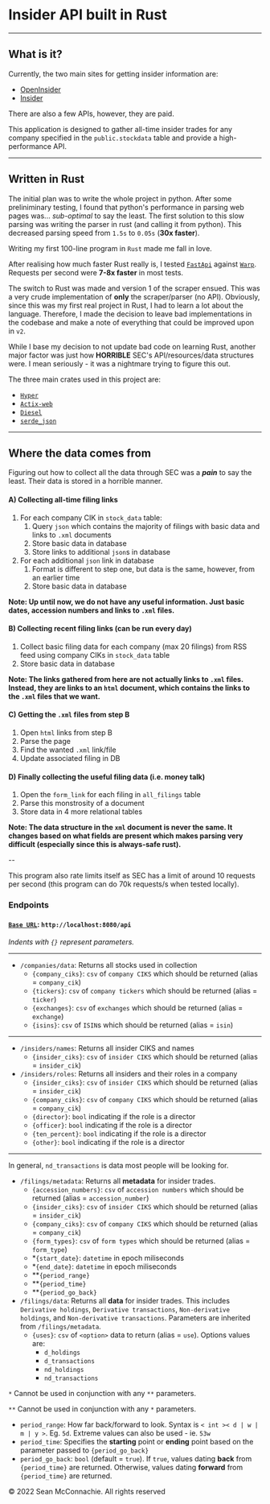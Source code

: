 # Insider API built in Rust

---

## What is it?
Currently, the two main sites for getting insider information are:
- [OpenInsider](http://openinsider.com/)
- [Insider](https://finviz.com/insidertrading.ashx/)

There are also a few APIs, however, they are paid.

This application is designed to gather all-time insider trades for any company specified in the `public.stockdata` table
and provide a high-performance API.

---

## Written in Rust
The initial plan was to write the whole project in python. After some preliniminary testing, I found that python's
performance in parsing web pages was... *sub-optimal* to say the least. The first solution to this slow parsing was
writing the parser in rust (and calling it from python). This decreased parsing speed from `1.5s` to `0.05s` (**30x
faster**).

Writing my first 100-line program in `Rust` made me fall in love.

After realising how much faster Rust really is, I tested [`FastApi`](https://github.com/tiangolo/fastapi) against
[`Warp`](https://github.com/seanmonstar/warp). Requests per second were **7-8x faster** in most tests.

The switch to Rust was made and version 1 of the scraper ensued. This was a very crude implementation of **only** the
scraper/parser (no API). Obviously, since this was my first real project in Rust, I had to learn a lot about the language.
Therefore, I made the decision to leave bad implementations in the codebase and make a note of everything that could be
improved upon in `v2`.

While I base my decision to not update bad code on learning Rust, another major factor was just how **HORRIBLE** SEC's
API/resources/data structures were. I mean seriously - it was a nightmare trying to figure this out.

The three main crates used in this project are:
- [`Hyper`](https://github.com/hyperium/hyper)
- [`Actix-web`](https://github.com/actix/actix-web)
- [`Diesel`](https://github.com/diesel-rs/diesel)
- [`serde_json`](https://crates.io/crates/serde)

---

## Where the data comes from
Figuring out how to collect all the data through SEC was a ***pain*** to say the least. Their data is stored in a horrible manner.

#### A) Collecting all-time filing links
  1) For each company CIK in `stock_data` table:
     1) Query `json` which contains the majority of filings with basic data and links to `.xml` documents
     2) Store basic data in database
     3) Store links to additional `json`s in database 
  2) For each additional `json` link in database
     1) Format is different to step one, but data is the same, however, from an earlier time
     2) Store basic data in database

**Note: Up until now, we do not have any useful information. Just basic dates, accession numbers and links to `.xml` files.**

#### B) Collecting recent filing links (can be run every day)
  1) Collect basic filing data for each company (max 20 filings) from RSS feed using company CIKs in `stock_data` table
  2) Store basic data in database

**Note: The links gathered from here are not actually links to `.xml` files. Instead, they are links to an `html` document, which contains the links to the `.xml` files that we want.**

#### C) Getting the `.xml` files from step B
  1) Open `html` links from step B
  2) Parse the page
  3) Find the wanted `.xml` link/file
  4) Update associated filing in DB

#### D) Finally collecting the useful filing data (i.e. money talk)

  1) Open the `form_link` for each filing in `all_filings` table
  2) Parse this monstrosity of a document
  3) Store data in 4 more relational tables

**Note: The data structure in the `xml` document is never the same. It changes based on what fields are present which
makes parsing very difficult (especially since this is always-safe rust).**

--

This program also rate limits itself as SEC has a limit of around 10 requests per second (this program can do 70k
requests/s when tested locally).

### Endpoints
#### **[`Base URL`](http://localhost:8080/api/)**: `http://localhost:8080/api`

*Indents with `{}` represent parameters.*

---

- `/companies/data`: Returns all stocks used in collection
  - `{company_ciks}`: `csv` of `company CIKS` which should be returned (alias = `company_cik`)
  - `{tickers}`: `csv` of `company tickers` which should be returned (alias = `ticker`)
  - `{exchanges}`: `csv` of `exchanges` which should be returned (alias = `exchange`)
  - `{isins}`: `csv` of `ISIN`s which should be returned (alias = `isin`)
---
- `/insiders/names`: Returns all insider CIKS and names
  - `{insider_ciks}`: `csv` of `insider CIKS` which should be returned (alias = `insider_cik`)
- `/insiders/roles`: Returns all insiders and their roles in a company
  - `{insider_ciks}`: `csv` of `insider CIKS` which should be returned (alias = `insider_cik`)
  - `{company_ciks}`: `csv` of `company CIKS` which should be returned (alias = `company_cik`)
  - `{director}`: `bool` indicating if the role is a director
  - `{officer}`: `bool` indicating if the role is a director
  - `{ten_percent}`: `bool` indicating if the role is a director
  - `{other}`: `bool` indicating if the role is a director
---
In general, `nd_transactions` is data most people will be looking for.
- `/filings/metadata`: Returns all **metadata** for insider trades.
  - `{accession_numbers}`: `csv` of `accession numbers` which should be returned (alias = `accession_number`)
  - `{insider_ciks}`: `csv` of `insider CIKS` which should be returned (alias = `insider_cik`)
  - `{company_ciks}`: `csv` of `company CIKS` which should be returned (alias = `company_cik`)
  - `{form_types}`: `csv` of `form types` which should be returned (alias = `form_type`)
  - *`{start_date}`: `datetime` in epoch miliseconds 
  - *`{end_date}`: `datetime` in epoch miliseconds 
  - **`{period_range}`
  - **`{period_time}`
  - **`{period_go_back}`
- `/filings/data`: Returns all **data** for insider trades. This includes `Derivative holdings`, `Derivative transactions`, `Non-derivative holdings`, and `Non-derivative transactions`. Parameters are inherited from `/filings/metadata`.
  - `{uses}`: `csv` of `<option>` data to return (alias = `use`). Options values are: 
    - `d_holdings`
    - `d_transactions`
    - `nd_holdings`
    - `nd_transactions`

`*` Cannot be used in conjunction with any `**` parameters.

`**` Cannot be used in conjunction with any `*` parameters.
- `period_range`: How far back/forward to look. Syntax is `< int >< d | w | m | y >`. Eg. `5d`. Extreme values can also be used - ie. `53w`
- `period_time`: Specifies the **starting** point or **ending** point based on the parameter passed to `{period_go_back}`
- `period_go_back`: `bool` (default = `true`). If `true`, values dating **back** from `{period_time}` are returned. Otherwise, values dating **forward** from `{period_time}` are returned.

© 2022 Sean McConnachie. All rights reserved

